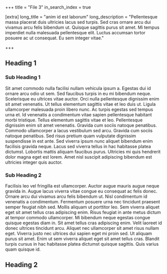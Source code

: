 +++
title = "File 3"
in_search_index = true

[extra]
long_title = "anim id est laborum"
long_description = "Pellentesque massa placerat duis ultricies lacus sed turpis. Sed cras ornare arcu dui vivamus arcu felis bibendum ut. Quisque sagittis purus sit amet. Mi tempus imperdiet nulla malesuada pellentesque elit. Luctus accumsan tortor posuere ac ut consequat. Eu sem integer vitae."

+++

## Heading 1

### Sub Heading 1

Sit amet commodo nulla facilisi nullam vehicula ipsum a. Egestas dui id ornare arcu odio ut sem. Sed faucibus turpis in eu mi bibendum neque. Scelerisque eu ultrices vitae auctor. Orci nulla pellentesque dignissim enim sit amet venenatis. Ut tellus elementum sagittis vitae et leo duis ut. Ligula ullamcorper malesuada proin libero nunc. Ac turpis egestas sed tempus urna et. Id venenatis a condimentum vitae sapien pellentesque habitant morbi tristique. Tellus elementum sagittis vitae et leo. Pellentesque dignissim enim sit amet venenatis. Gravida cum sociis natoque penatibus. Commodo ullamcorper a lacus vestibulum sed arcu. Gravida cum sociis natoque penatibus. Sed risus pretium quam vulputate dignissim suspendisse in est ante. Sed viverra ipsum nunc aliquet bibendum enim facilisis gravida neque. Lacus sed viverra tellus in hac habitasse platea dictumst. Lobortis mattis aliquam faucibus purus. Ultricies mi quis hendrerit dolor magna eget est lorem. Amet nisl suscipit adipiscing bibendum est ultricies integer quis auctor.

### Sub Heading 2

Facilisis leo vel fringilla est ullamcorper. Auctor augue mauris augue neque gravida in. Augue lacus viverra vitae congue eu consequat ac felis donec. Ornare arcu dui vivamus arcu felis bibendum ut. Nisl condimentum id venenatis a condimentum. Fermentum posuere urna nec tincidunt praesent semper feugiat nibh sed. Mollis aliquam ut porttitor leo. Sem viverra aliquet eget sit amet tellus cras adipiscing enim. Risus feugiat in ante metus dictum at tempor commodo ullamcorper. Mi bibendum neque egestas congue quisque egestas diam in. Sit amet tellus cras adipiscing enim. Velit laoreet id donec ultrices tincidunt arcu. Aliquet nec ullamcorper sit amet risus nullam eget. Viverra justo nec ultrices dui sapien eget mi proin sed. Ut aliquam purus sit amet. Enim ut sem viverra aliquet eget sit amet tellus cras. Blandit turpis cursus in hac habitasse platea dictumst quisque sagittis. Quis varius quam quisque id.

## Heading 2
